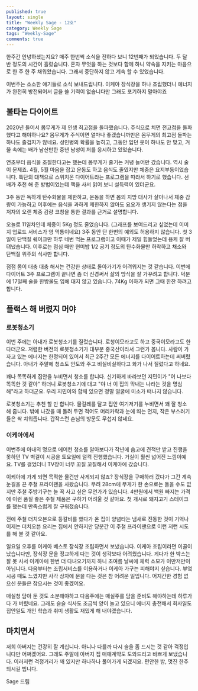 ```yaml
---
published: true
layout: single
title: "Weekly Sage - 12호"
category: Weekly Sage
tags: "Weekly-Sage"
comments: true
---
```


한주간 안녕하셨는지요? 매주 한번씩 소식을 전하다 보니 12번째가 되었습니다. 두 달 반 정도의 시간이 흘렀습니다. 혼자 무엇을 하는 것보다 함께 하니 약속을 지키는 마음으로 한 주 한 주 채워왔습니다. 그래서 중단하지 않고 계속 할 수 있었습니다.

이번주는 소소한 얘기들로 소식 보내드립니다. 이케아 장식장을 하나 조립했더니 에너지가 완전히 방전되어서 글을 쓸 기력이 없습니다만 그래도 포기하지 말아야죠

## 불타는 다이어트

2020년 들어서 몸무게가 제 인생 최고점을 돌파했습니다. 주식으로 치면 전고점을 돌파했다고 해야하나요? 몸무게가 주식이면 얼마나 좋겠습니까만은 몸무게의 최고점 돌파는 하나도 즐겁지가 않네요. 성인병의 확률을 높히고, 그동안 입던 옷이 하나도 안 맞고, 거울 속에는 배가 남산만한 중년 남성이 저를 응시하고 있었습니다.

연초부터 음식을 조절한다고는 했는데 몸무게가 줄기는 커녕 늘어만 갔습니다. 역시 술이 문제죠. 4월, 5월 마음을 잡고 운동도 하고 음식도 줄였지만 체중은 요지부동이었습니다. 특단의 대책으로 스위치온 다이어트라는 프로그램을 따라서 하기로 했습니다. 선배가 추천 해 준 방법이었는데 책을 사서 읽어 보니 설득력이 있더군요.

3주 동안 독하게 탄수화물을 제한하고, 운동을 하면 몸의 지방 대사가 살아나서 체중 감량이 가능하고 이후에는 음식을 과하게 제한하지 않아도 요요가 생기지 않는다는 점을 저자의 오랜 체중 감량 코칭을 통한 결과를 근거로 설명합니다.

오늘로 11일차인데 체중이 5Kg 정도 줄었습니다. (그래프를 보여드리고 싶었는데 이미지 업로드 서비스가 영 먹통이네요) 3주 동안 단 한번의 예외도 허용하지 않습니다. 첫 3일이 단백질 쉐이크만 하루 네번 먹는 프로그램이고 이때가 제일 힘들었는데 용케 잘 버텨냈습니다. 이후로는 점심 때만 현미밥 1/2 공기 정도의 탄수화물만 허락하고 채소와 단백질 위주의 식사만 합니다.

점점 몸이 대충 대충 해서는 건강한 상태로 돌아가기가 어려워지는 것 같습니다. 이번에 다이어트 3주 프로그램이 끝나면 좀 더 신경써서 삶의 방식을 잘 가꾸려고 합니다. 덕분에 17일째 술을 한방울도 입에 대지 않고 있습니다. 74Kg 이하가 되면 그때 한잔 하려고 합니다.

## 플랙스 해 버렸지 머야

### 로봇청소기 

이번 주에는 아내가 로봇청소기를 질렀습니다. 로청이모라고도 하고 중국이모라고도 한다더군요. 저렴한 버전의 로봇청소기가 대부분 중국산이라서 그런가 봅니다. 사람이 가자고 있는 에너지는 한정되어 있어서 최근 2주간 모든 에너지를 다이어트하는데 써버렸습니다. 아내가 주말에 청소도 안도와 주고 비실비실하다고 화가 나서 질렀다고 하네요.

꽤나 똑똑하게 집안을 누비면서 청소를 합니다. 신기하게 바라보던 지민이가 "어 나보다 똑똑한 것 같아" 하더니 로봇청소기에 대고 "야 너 이 집의 막내는 나라는 것을 명심해"라고 하더군요. 우리 지민이와 함께 있으면 정말 얼굴에 미소가 떠나지 않습니다.

로봇청소기는 추천 할 만 합니다. 물걸레를 달고 집안 여기저기를 누비면서 꽤 잘 청소 해 줍니다. 밖에 나갔을 때 돌려 두면 적어도 머리카락과 눈에 띄는 먼지, 작은 부스러기들은 싹 치워줍니다. 갑작스런 손님의 방문도 무섭지 않네요.

### 이케아에서

이번주에 아내의 명으로 에어컨 청소를 알아보다가 작년에 숨고에 견적만 받고 진행을 못하던 TV 벽걸이 시공을 토요일에 덜컥 진행했습니다. 거실이 훨씬 넓어진 느낌이예요. TV를 걸었더니 TV장이 너무 꼬질 꼬질해서 이케아에 갔습니다.

이케아에 가게 되면 목적한 물건만 사게되지 않죠? 장식장을 구매하러 갔다가 그간 계속 눈길을 끈 주철 프라이팬을 사왔습니다. 무려 28cm에 무게가 한 손으로는 들을 수도 없지만 주철 주방기구는 늘 꼭 사고 싶은 무언가가 있습니다. 4만원에서 백원 빠지는 가격에 이런 품질 좋은 주철 제품은 구하기 어려울 것 같아요. 첫 개시로 돼지고기 스테이크를 했는데 만족스럽게 잘 구워졌습니다.

전에 주철 더치오븐으로 등갈비를 했다가 온 집이 양념타는 냄새로 진동한 것이 기억나 이제는 더치오븐 요리는 집에서 안하지만 당분간 이 주철 프라이팬으로 이런 저런 시도를 해 볼 것 같아요.

일요일 오후를 이케아 베스토 장식장 조립하면서 보냈습니다. 이케아 조립이라면 이골이 났습니다만, 장식장 문을 정교하게 다는 것이 생각보다 어려웠습니다. 게다가 한 박스는 잘 못 사서 이케아에 한번 더 다녀오기까지 하니 초여름 날씨에 체력 소모가 이만저만이 아닙니다. 다음부터는 조립서비스를 이용하거나 이케아 가구는 피해야지 싶습니다. 부엌 시공 때도 느꼈지만 사각 상자에 문을 다는 것은 참 어려운 일입니다. 어지간한 경험 없으신 분들은 참으시는 것이 좋겠어요.

매실청 담아 둔 것도 소분해야하고 다음주에는 매실주를 담을 준비도 해야하는데 하루가 다 가 버렸네요. 그래도 슬슬 식사도 조금씩 양이 늘고 있으니 에너지 충전해서 회사일도 집안일도 개인 학습과 취미 생활도 재밌게 해 내야겠습니다.

## 마치면서

저희 아버지는 건강히 잘 계십니다. 아니나 다를까 다시 술을 좀 드시는 것 같아 걱정입니다만 어쩌겠어요. 그래도 주말에 아버지 집 매매계약도 도와드리고 바쁘게 보냈습니다. 이러저런 걱정거리가 꽤 있지만 하나하나 풀어가게 되겠지요. 편안한 밤, 멋진 한주 되시길 빕니다.

Sage 드림
